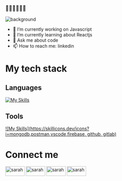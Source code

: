 ### 👋👋👋👋👋👋
![background](./images/bg-summary.gif)

- 🔭 I’m currently working on Javascript
- 🌱 I’m currently learning about Reactjs
- 💬 Ask me about code
- 📫 How to reach me: linkedin
# My tech stack
## Languages
[![My Skills](https://skillicons.dev/icons?i=js,html,css,react,nodejs,bootstrap)](https://skillicons.dev)


## Tools
[![My Skills](https://skillicons.dev/icons?i=mongodb,postman,vscode,firebase, github, gitlab)](https://skillicons.dev)

# Connect me

<p align="left">
<a href="https://www.linkedin.com/in/sarahthuvong/" target="blank"><img align="center" src="https://img.shields.io/badge/-LinkedIn-0077B5?style=flat-square&logo=linkedin&logoColor=ffffff" alt="sarah" height="30" width="60" /></a>
<a href="https://github.com/shwang94" target="blank"><img align="center" src="https://img.shields.io/badge/-GitHub-181717?style=flat-square&logo=github&logoColor=ffffff" alt="sarah" height="30" width="60" /></a>
<a href="https://www.facebook.com/dinhthu.sarah/" target="blank"><img align="center" src="https://img.shields.io/badge/-Facebook-1877F2?style=flat-square&logo=facebook&logoColor=ffffff" alt="sarah" height="30" width="60" /></a>
<a href="https://www.instagram.com/sarah_dinhthu/" target="blank"><img align="center" src="https://img.shields.io/badge/-Instagram-E4405F?style=flat-square&logo=instagram&logoColor=ffffff" alt="sarah" height="30" width="60" /></a>

</p>
